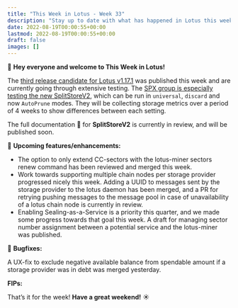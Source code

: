 ```yaml
---
title: "This Week in Lotus - Week 33"
description: "Stay up to date with what has happened in Lotus this week"
date: 2022-08-19T00:00:55+00:00
lastmod: 2022-08-19T00:00:55+00:00
draft: false
images: []
---
```


:wave: **Hey everyone and welcome to This Week in Lotus!**

The [third release candidate for Lotus v1.17.1](https://github.com/filecoin-project/lotus/releases/tag/v1.17.1-rc3) was published this week and are currently going through extensive testing. The [SPX group is especially testing the new SplitStoreV2](https://github.com/filecoin-project/lotus/discussions/9179), which can be run in `universal`, `discard` and now `AutoPrune` modes. They will be collecting storage metrics over a period of 4 weeks to show differences between each setting.

The full documentation :book: for **SplitStoreV2** is currently in review, and will be published soon.

:rocket: **Upcoming features/enhancements:**
- The option to only extend CC-sectors with the lotus-miner sectors renew command has been reviewed and merged this week.
- Work towards supporting multiple chain nodes per storage provider progressed nicely this week. Adding a UUID to messages sent by the storage provider to the lotus daemon has been merged, and a PR for retrying pushing messages to the message pool in case of unavailability of a lotus chain node is currently in review.
- Enabling Sealing-as-a-Service is a priority this quarter, and we made some progress towards that goal this week. A draft for managing sector number assignment between a potential service and the lotus-miner was published.

:bug: **Bugfixes:**

A UX-fix to exclude negative available balance from spendable amount if a storage provider was in debt was merged yesterday.

**FIPs:**

That’s it for the week! **Have a great weekend!** :sunny: